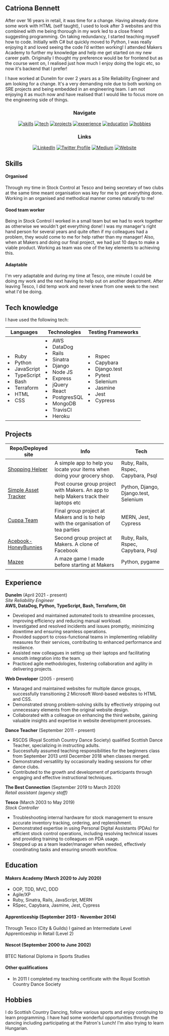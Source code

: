 ## Catriona Bennett

After over 16 years in retail, it was time for a change. Having already done some work with HTML (self taught), I used to look after 3 websites and this combined with me being thorough in my work led to a close friend suggesting programming. On taking redundancy, I started teaching myself how to code. Initially with C# but quickly moved to Python, I was really enjoying it and loved seeing the code I’d written working! I attended Makers Academy to further my knowledge and help me get started on my new career path. Originally I thought my preference would be for frontend but as the course went on, I realised just how much I enjoy doing the logic etc, so now it's backend that I prefer!

I have worked at Dunelm for over 2 years as a Site Reliability Engineer and am looking for a change. It's a very demanding role due to both working on SRE projects and being embedded in an engineering team. I am not enjoying it as much now and have realised that I would like to focus more on the engineering side of things.

<div align="center">

### Navigate

[![skills](https://img.shields.io/badge/-Skills-blueviolet?style=for-the-badge)](#skills)
[![tech](https://img.shields.io/badge/-Tech_knowledge-blueviolet?style=for-the-badge)](#tech-knowledge)
[![projects](https://img.shields.io/badge/-Projects-blueviolet?style=for-the-badge)](#projects)
[![experience](https://img.shields.io/badge/-Experience-blueviolet?style=for-the-badge)](#experience)
[![education](https://img.shields.io/badge/-Education-blueviolet?style=for-the-badge)](#education)
[![hobbies](https://img.shields.io/badge/-Hobbies-blueviolet?style=for-the-badge)](#hobbies)

### Links

[![LinkedIn](https://img.shields.io/badge/LinkedIn-%232A6AC7?style=for-the-badge&logo=linkedin)](https://www.linkedin.com/in/catriona-bennett-1089b31ab/)
[![Twitter Profile](https://img.shields.io/badge/Twitter-%231DA1F2?style=for-the-badge&logo=twitter&logoColor=white)](https://twitter.com/cmb84scd)
[![Medium](https://img.shields.io/badge/Medium_blog-%2312100E?style=for-the-badge&amp;logo=medium&amp;logoColor=white)](https://medium.com/@cmb84scd)
[![Website](https://img.shields.io/badge/-Website-blue?style=for-the-badge)](https://cmb84scd.github.io/)

</div>

## Skills

#### Organised

Through my time in Stock Control at Tesco and being secretary of two clubs at the same time meant organisation was key for me to get everything done. Working in an organised and methodical manner comes naturally to me!

#### Good team worker

Being in Stock Control I worked in a small team but we had to work together as otherwise we wouldn't get everything done! I was my manager's right hand person for several years and quite often if my colleagues had a problem, they would come to me for help rather than my manager! Also, when at Makers and doing our final project, we had just 10 days to make a viable product. Working as team was one of the key elements to achieving this.

#### Adaptable

I'm very adaptable and during my time at Tesco, one minute I could be doing my work and the next having to help out on another department. After leaving Tesco, I did temp work and never knew from one week to the next what I'd be doing.

## Tech knowledge
I have used the following tech:
<table>
  <thead>
    <tr>
      <th>Languages</th>
      <th>Technologies</th>
      <th>Testing Frameworks</th>
    </tr>
  </thead>
  <tbody>
    <tr>
      <td>
        <li>Ruby</li>
        <li>Python</li>
        <li>JavaScript</li>
        <li>TypeScript</li>
        <li>Bash</li>
        <li>Terraform</li>
        <li>HTML</li>
        <li>CSS</li>
      </td>
      <td>
        <li>AWS</li>
        <li>DataDog</li>
        <li>Rails</li>
        <li>Sinatra</li>
        <li>Django</li>
        <li>Node JS</li>
        <li>Express</li>
        <li>jQuery</li>
        <li>React</li>
        <li>PostgresSQL</li>
        <li>MongoDB</li>
        <li>TravisCI</li>
        <li>Heroku</li>
      </td>
      <td>
        <li>Rspec</li>
        <li>Capybara</li>
        <li>Django.test</li>
        <li>Pytest</li>
        <li>Selenium</li>
        <li>Jasmine</li>
        <li>Jest</li>
        <li>Cypress</li>
      </td>
  </tbody>
</table>

## Projects

| Repo/Deployed site | Info | Tech |
| --- | --- | --- |
| [Shopping Helper](https://github.com/cmb84scd/shopping_helper) | A simple app to help you locate your items when doing your grocery shop. | Ruby, Rails, Rspec, Capybara, Psql |
| [Simple Asset Tracker](https://github.com/makersacademy/simpleassettracker) | Post course group project with Makers. An app to help Makers track their laptops etc | Python, Django, Django.test, Selenium |
| [Cuppa Team](https://github.com/cmb84scd/charity-apr2020) | Final group project at Makers and is to help with the organisation of tea parties | MERN, Jest, Cypress |
| [Acebook-HoneyBunnies](https://github.com/cmb84scd/acebook-HoneyBunnies) | Second group project at Makers. A clone of Facebook | Ruby, Rails, Rspec, Capybara, Psql |
| [Mazee](https://github.com/cmb84scd/Mazee) | A maze game I made before starting at Makers | Python, pygame |

## Experience

**Dunelm** (April 2021 - present)  
*Site Reliability Engineer*  
**AWS, DataDog, Python, TypeScript, Bash, Terraform, Git**
- Developed and maintained automated tools to streamline processes, improving efficiency and reducing manual workload.
- Investigated and resolved incidents and issues promptly, minimizing downtime and ensuring seamless operations.
- Provided support to cross-functional teams in implementing reliability measures for their services, contributing to enhanced performance and resilience.
- Assisted new colleagues in setting up their laptops and facilitating smooth integration into the team.
- Practiced agile methodologies, fostering collaboration and agility in delivering projects.

**Web Developer** (2005 - present)
- Managed and maintained websites for multiple dance groups, successfully transitioning 2 Microsoft Word-based websites to HTML and CSS.
- Demonstrated strong problem-solving skills by effectively stripping out unnecessary elements from the original website design.
- Collaborated with a colleague on enhancing the third website, gaining valuable insights and expertise in website development processes.

**Dance Teacher** (September 2011 - present)
- RSCDS (Royal Scottish Country Dance Society) qualified Scottish Dance Teacher, specializing in instructing adults.
- Successfully assumed teaching responsibilities for the beginners class from September 2013 until December 2018 when classes merged.
- Demonstrated versatility by occasionally leading sessions for other dance clubs.
- Contributed to the growth and development of participants through engaging and effective instructional techniques.

**The Best Connection** (September 2019 to March 2020)  
*Retail assistant (agency staff)*

**Tesco** (March 2003 to May 2019)  
*Stock Controller*  
- Troubleshooting internal hardware for stock management to ensure accurate inventory tracking, ordering, and replenishment.
- Demonstrated expertise in using Personal Digital Assistants (PDAs) for efficient stock control operations, including resolving technical issues and providing training to colleagues on PDA usage.
- Stepped up as a team leader/manager when needed, effectively coordinating tasks and ensuring smooth workflow.

## Education

#### Makers Academy (March 2020 to July 2020)

- OOP, TDD, MVC, DDD
- Agile/XP
- Ruby, Sinatra, Rails, JavaScript, MERN
- RSpec, Capybara, Jasmine, Jest, Cypress

#### Apprenticeship (September 2013 - November 2014)

Through Tesco (City & Guilds) I gained an Intermediate Level Apprenticeship in Retail (Level 2)

#### Nescot (September 2000 to June 2002)

BTEC National Diploma in Sports Studies

#### Other qualifications

- In 2011 I completed my teaching certificate with the Royal Scottish Country Dance Society

## Hobbies

I do Scottish Country Dancing, follow various sports and enjoy continuing to learn programming. I have had some wonderful opportunities through the dancing including participating at the Patron's Lunch! I'm also trying to learn Hungarian.
